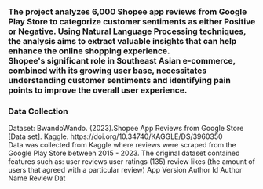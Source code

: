 
<h3>
The project analyzes 6,000 Shopee app reviews from Google Play Store to categorize customer sentiments as either Positive or Negative. Using Natural Language Processing techniques, the analysis aims to extract valuable insights that can help enhance the online shopping experience.
  <br>
Shopee's significant role in Southeast Asian e-commerce, combined with its growing user base, necessitates understanding customer sentiments and identifying pain points to improve the overall user experience.
</h3>

<h3> Data Collection </h3>
 Dataset: BwandoWando. (2023).Shopee App Reviews from Google Store [Data set]. Kaggle. 
https://doi.org/10.34740/KAGGLE/DS/3960350
<br>
 Data was collected from Kaggle where reviews were scraped from the Google Play Store 
between 2015 - 2023. The original dataset contained features such as:
 user reviews
 user ratings (135)
 review likes (the amount of users that agreed with a 
particular review)
 App Version
 Author Id
 Author Name
 Review Dat
